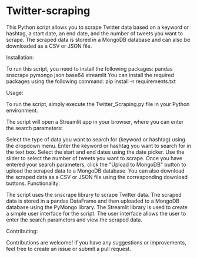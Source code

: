 # Twitter-scraping

This Python script allows you to scrape Twitter data based on a keyword or hashtag, a start date, an end date, and the number of tweets you want to scrape. The scraped data is stored in a MongoDB database and can also be downloaded as a CSV or JSON file.

Installation:

To run this script, you need to install the following packages: pandas snscrape pymongo json base64 streamlit You can install the required packages using the following command: pip install -r requirements.txt

Usage:

To run the script, simply execute the Twitter_Scraping.py file in your Python environment.

The script will open a Streamlit app in your browser, where you can enter the search parameters:

Select the type of data you want to search for (keyword or hashtag) using the dropdown menu.
Enter the keyword or hashtag you want to search for in the text box.
Select the start and end dates using the date picker.
Use the slider to select the number of tweets you want to scrape.
Once you have entered your search parameters, click the "Upload to MongoDB" button to upload the scraped data to a MongoDB database. You can also download the scraped data as a CSV or JSON file using the corresponding download buttons.
Functionality:

The script uses the snscrape library to scrape Twitter data. The scraped data is stored in a pandas DataFrame and then uploaded to a MongoDB database using the PyMongo library. The Streamlit library is used to create a simple user interface for the script. The user interface allows the user to enter the search parameters and view the scraped data.

Contributing:

Contributions are welcome! If you have any suggestions or improvements, feel free to create an issue or submit a pull request.
